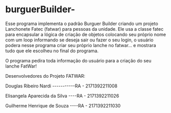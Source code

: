 # burguerBuilder-
Esse programa implementa o padrão Burguer Builder criando um projeto Lanchonete Fatec  (fatwar) para pessoas da unidade. Ele usa a classe fatec para encapsular a lógica de criação de objetos colocando seu próprio nome com um loop informando se deseja sair ou fazer o seu login, o usuário podera  nesse programa criar seu próprio lanche no fatwar... e mostrara tudo que ele escolheu no final do programa.

O programa pedira toda informação do usuário para a criação do seu lanche FatWar!

Desenvolvedores do Projeto FATWAR:

Douglas Ribeiro Nardi -----------RA - 2171392211008

Elisangela Aparecida da Silva ----RA - 2171392211026

Guilherme Henrique de Souza ----RA - 2171392211030
